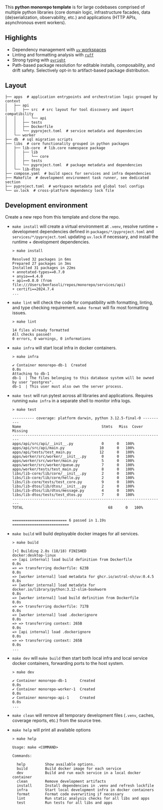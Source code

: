 This **python monorepo template** is for large codebases comprised of multiple python libraries (core domain logic, infrastructure facades, data (de)serialization, observability, etc.) and applications (HTTP APIs, asynchronous event workers).

## Highlights

- Dependency management with [`uv` workspaces](https://docs.astral.sh/uv/concepts/workspaces/)
- Linting and formatting analysis with [`ruff`](https://docs.astral.sh/ruff/)
- Strong typing with [`pyright`](https://microsoft.github.io/pyright/#/)
- Path-based package resolution for editable installs, composability, and drift safety. Selectively opt-in to artifact-based package distribution.

## Layout

```
├── apps  # application entrypoints and orchestration logic grouped by context
│   ├── api
│   │   ├── src  # src layout for tool discovery and import compatibility
│   │   │   └── api
│   │   ├── tests
│   │   ├── Dockerfile
│   │   └── pyproject.toml  # service metadata and dependencies
│   └── worker
├── db  # sql migration scripts
├── libs  # core functionality grouped in python packages
│   ├── lib-core  # lib.core namespace package
│   │   ├── lib
│   │   │   └── core
│   │   ├── tests
│   │   └── pyproject.toml  # package metadata and dependencies
│   └── lib-dtos
├── compose.yaml  # build specs for services and infra dependencies
├── Makefile  # development environment task runner, see dedicated section
├── pyproject.toml  # workspace metadata and global tool configs
└── uv.lock  # cross-platform dependency lock file
```

## Development environment

Create a new repo from this template and clone the repo.

- `make install` will create a virtual environment at `.venv`, resolve runtime + development dependencies defined in `packages/*/pyproject.toml` and `services/*/pyproject.toml` updating `uv.lock` if necessary, and install the runtime + development dependencies.

  ```
  > make install

  Resolved 32 packages in 6ms
  Prepared 27 packages in 3ms
  Installed 31 packages in 22ms
  + annotated-types==0.7.0
  + anyio==4.4.0
  + api==0.0.0 (from file:///Users/benfasoli/repos/monorepo/services/api)
  + certifi==2024.7.4
  ...
  ```

- `make lint` will check the code for compatibility with formatting, linting, and type checking requirement. `make format` will fix most formatting issues.

  ```
  > make lint

  14 files already formatted
  All checks passed!
  0 errors, 0 warnings, 0 informations
  ```

- `make infra` will start local infra in docker containers.

  ```
  > make infra

  ✔ Container monorepo-db-1  Created                                                                                                              0.0s
  Attaching to db-1
  db-1  | The files belonging to this database system will be owned by user "postgres".
  db-1  | This user must also own the server process.
  ```

- `make test` will run pytest across all libraries and applications. Requires running `make infra` in a separate shell to monitor infra logs.

  ```
  > make test

  ---------- coverage: platform darwin, python 3.12.5-final-0 ----------
  Name                                     Stmts   Miss  Cover   Missing
  ----------------------------------------------------------------------
  apps/api/src/api/__init__.py             0      0   100%
  apps/api/src/api/main.py                10      0   100%
  apps/api/tests/test_main.py             12      0   100%
  apps/worker/src/worker/__init__.py       0      0   100%
  apps/worker/src/worker/main.py           5      0   100%
  apps/worker/src/worker/queue.py          7      0   100%
  apps/worker/tests/test_main.py           8      0   100%
  libs/lib-core/lib/core/__init__.py       2      0   100%
  libs/lib-core/lib/core/hello.py          2      0   100%
  libs/lib-core/tests/test_core.py         9      0   100%
  libs/lib-dtos/lib/dtos/__init__.py       2      0   100%
  libs/lib-dtos/lib/dtos/message.py        4      0   100%
  libs/lib-dtos/tests/test_dtos.py         7      0   100%
  ----------------------------------------------------------------------
  TOTAL                                       68      0   100%


  ========================= 6 passed in 1.19s ==========================
  ```

- `make build` will build deployable docker images for all services.

  ```
  > make build

  [+] Building 2.8s (18/18) FINISHED                                                                         docker:desktop-linux
  => [api internal] load build definition from Dockerfile                                                                   0.0s
  => => transferring dockerfile: 623B                                                                                       0.0s
  => [worker internal] load metadata for ghcr.io/astral-sh/uv:0.4.5                                                         0.8s
  => [worker internal] load metadata for docker.io/library/python:3.12-slim-bookworm                                        0.8s
  => [worker internal] load build definition from Dockerfile                                                                0.0s
  => => transferring dockerfile: 717B                                                                                       0.0s
  => [worker internal] load .dockerignore                                                                                   0.0s
  => => transferring context: 265B                                                                                          0.0s
  => [api internal] load .dockerignore                                                                                      0.0s
  => => transferring context: 265B                                                                                          0.0s
  ...
  ```

- `make dev` will `make build` then start both local infra and local service docker containers, forwarding ports to the host system.

  ```
  > make dev

  ✔ Container monorepo-db-1      Created                                                                                    0.0s
  ✔ Container monorepo-worker-1  Created                                                                                    0.0s
  ✔ Container monorepo-api-1     Created                                                                                    0.0s
  ...
  ```

- `make clean` will remove all temporary development files (`.venv`, caches, coverage reports, etc.) from the source tree.

- `make help` will print all available options

  ```
  > make help

  Usage: make <COMMAND>

  Commands:

    help         Show available options.
    build        Build docker image for each service
    dev          Build and run each service in a local docker container
    clean        Remove development artifacts
    install      Install dependencies in .venv and refresh lockfile
    infra        Start local development infra in docker containers
    format       Format code overwriting if necessary
    lint         Run static analysis checks for all libs and apps
    test         Run tests for all libs and apps
  ```
